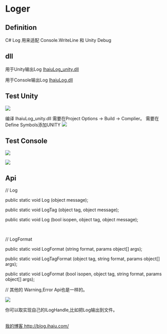 # Loger
## Definition
C# Log 用来适配 Console.WriteLine 和 Unity Debug

## dll
用于Unity输出Log <a href="https://github.com/ihaiucom/ihaiu.Loger/blob/master/IhaiuLog/IhaiuLog/bin/Release/IhaiuLog_unity.dll" target="_bank">IhaiuLog_unity.dll</a> 

用于Console输出Log <a href="https://github.com/ihaiucom/ihaiu.Loger/blob/master/IhaiuLog/IhaiuLog/bin/Release/IhaiuLog.dll" target="_bank">IhaiuLog.dll</a>


## Test Unity
![](https://github.com/ihaiucom/ihaiu.Loger/blob/master/Test/doc/ihaiu.loger_unity.jpg?raw=true) 


编译 IhaiuLog_unity.dll 需要在Project Options -> Build -> Complier。 需要在Define Symbols添加UNITY
![](https://github.com/ihaiucom/ihaiu.Loger/blob/master/Test/doc/ihaiu.loger_unity_complier.jpg?raw=true) 



## Test Console
![](https://github.com/ihaiucom/ihaiu.Loger/blob/master/Test/doc/ihaiu.loger_console_1.png) 


![](https://github.com/ihaiucom/ihaiu.Loger/blob/master/Test/doc/ihaiu.loger_console_2.jpg) 



## Api

// Log

public static void Log					(object message);

public static void LogTag				(object tag, 	object message);

public static void Log					(bool 	isopen, object tag, 	object message);


<br>

// LogFormat

public static void LogFormat 			(string format, params object[] args);

public static void LogTagFormat 		(object tag, string format, params object[] args);

public static void LogFormat 			(bool isopen, object tag, string format, params object[] args);


// 其他的 Warning,Error Api也是一样的。




![](https://github.com/ihaiucom/ihaiu.Loger/blob/master/Test/doc/ihaiu.Loger.png?raw=true) 

你可以取实现自己的ILogHandle,比如把Log输出到文件。



<br>
<a href="http://blog.ihaiu.com/" target="_bank">我的博客 http://blog.ihaiu.com/</a>